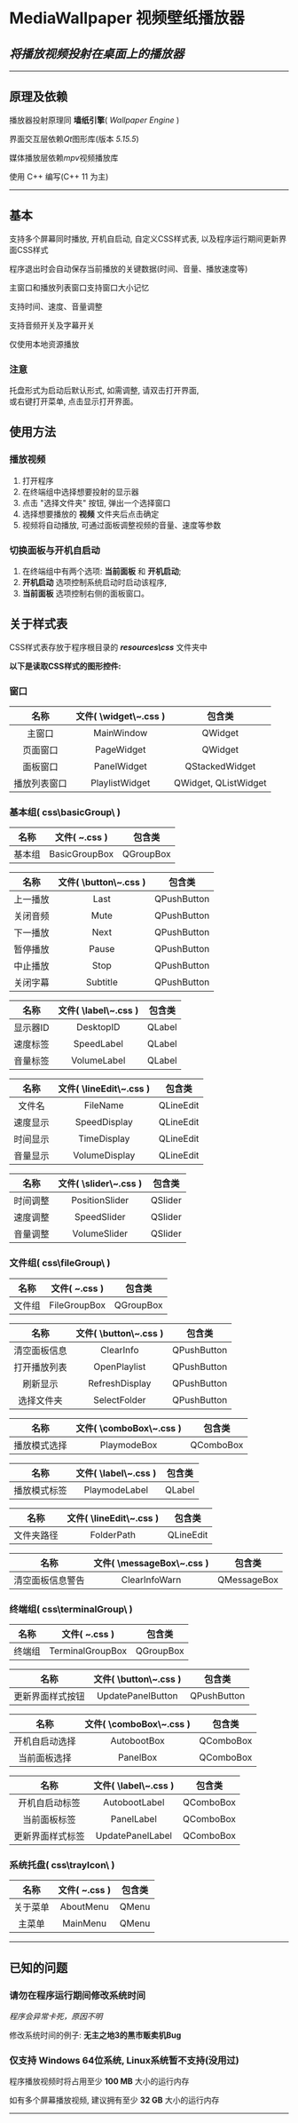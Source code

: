 # MediaWallpaper 视频壁纸播放器

## *将播放视频投射在桌面上的播放器*

---

## 原理及依赖

播放器投射原理同 **墙纸引擎**( *Wallpaper Engine* )  

界面交互层依赖*Qt*图形库(版本 *5.15.5*)  

媒体播放层依赖*mpv*视频播放库  

使用 C++ 编写(C++ 11 为主)  

---

## 基本

支持多个屏幕同时播放, 开机自启动, 自定义CSS样式表, 以及程序运行期间更新界面CSS样式  

程序退出时会自动保存当前播放的关键数据(时间、音量、播放速度等)  

主窗口和播放列表窗口支持窗口大小记忆  

支持时间、速度、音量调整  

支持音频开关及字幕开关  

仅使用本地资源播放  

### 注意

托盘形式为启动后默认形式, 如需调整, 请双击打开界面,  
或右键打开菜单, 点击显示打开界面。

## 使用方法

### 播放视频

1. 打开程序
2. 在终端组中选择想要投射的显示器
3. 点击 "选择文件夹" 按钮, 弹出一个选择窗口
4. 选择想要播放的 **视频** 文件夹后点击确定
5. 视频将自动播放, 可通过面板调整视频的音量、速度等参数

### 切换面板与开机自启动

1. 在终端组中有两个选项: **当前面板** 和 **开机启动**;  
2. **开机启动** 选项控制系统启动时启动该程序,  
3. **当前面板** 选项控制右侧的面板窗口。  

## 关于样式表

CSS样式表存放于程序根目录的 ***resources\css*** 文件夹中  

**以下是读取CSS样式的图形控件:**  

### 窗口

| 名称			| 文件( \widget\\~.css )		| 包含类					|
| :---:			| :---:						| :---:					|
| 主窗口			| MainWindow				| QWidget				|
| 页面窗口		| PageWidget				| QWidget				|
| 面板窗口		| PanelWidget				| QStackedWidget		|
| 播放列表窗口	| PlaylistWidget			| QWidget, QListWidget	|

### 基本组( css\basicGroup\ )

| 名称		| 文件( ~.css )				| 包含类			|
| :---:		| :---:						| :---:			|
| 基本组		| BasicGroupBox				| QGroupBox		|

| 名称		| 文件( \button\\~.css )		| 包含类			|
| :---:		| :---:						| :---:			|
| 上一播放	| Last						| QPushButton	|
| 关闭音频	| Mute						| QPushButton	|
| 下一播放	| Next						| QPushButton	|
| 暂停播放	| Pause						| QPushButton	|
| 中止播放	| Stop						| QPushButton	|
| 关闭字幕	| Subtitle					| QPushButton	|

| 名称		| 文件( \label\\~.css )		| 包含类			|
| :---:		| :---:						| :---:			|
| 显示器ID	| DesktopID					| QLabel		|
| 速度标签	| SpeedLabel				| QLabel		|
| 音量标签	| VolumeLabel				| QLabel		|

| 名称		| 文件( \lineEdit\\~.css )	| 包含类			|
| :---:		| :---:						| :---:			|
| 文件名		| FileName					| QLineEdit		|
| 速度显示	| SpeedDisplay				| QLineEdit		|
| 时间显示	| TimeDisplay				| QLineEdit		|
| 音量显示	| VolumeDisplay				| QLineEdit		|

| 名称		| 文件( \slider\\~.css )		| 包含类			|
| :---:		| :---:						| :---:			|
| 时间调整	| PositionSlider			| QSlider		|
| 速度调整	| SpeedSlider				| QSlider		|
| 音量调整	| VolumeSlider				| QSlider		|

### 文件组( css\fileGroup\ )

| 名称				| 文件( ~.css )					| 包含类			|
| :---:				| :---:							| :---:			|
| 文件组				| FileGroupBox					| QGroupBox		|

| 名称				| 文件( \button\\~.css )			| 包含类			|
| :---:				| :---:							| :---:			|
| 清空面板信息		| ClearInfo						| QPushButton	|
| 打开播放列表		| OpenPlaylist					| QPushButton	|
| 刷新显示			| RefreshDisplay				| QPushButton	|
| 选择文件夹			| SelectFolder					| QPushButton	|

| 名称				| 文件( \comboBox\\~.css )		| 包含类			|
| :---:				| :---:							| :---:			|
| 播放模式选择		| PlaymodeBox					| QComboBox		|

| 名称				| 文件( \label\\~.css )			| 包含类			|
| :---:				| :---:							| :---:			|
| 播放模式标签		| PlaymodeLabel					| QLabel		|

| 名称				| 文件( \lineEdit\\~.css )		| 包含类			|
| :---:				| :---:							| :---:			|
| 文件夹路径			| FolderPath					| QLineEdit		|

| 名称				| 文件( \messageBox\\~.css )		| 包含类			|
| :---:				| :---:							| :---:			|
| 清空面板信息警告	| ClearInfoWarn					| QMessageBox	|

### 终端组( css\terminalGroup\ )

| 名称				| 文件( ~.css )				| 包含类			|
| :---:				| :---:						| :---:			|
| 终端组				| TerminalGroupBox			| QGroupBox		|

| 名称				| 文件( \button\\~.css )		| 包含类			|
| :---:				| :---:						| :---:			|
| 更新界面样式按钮	| UpdatePanelButton			| QPushButton	|

| 名称				| 文件( \comboBox\\~.css )	| 包含类			|
| :---:				| :---:						| :---:			|
| 开机自启动选择		| AutobootBox				| QComboBox		|
| 当前面板选择		| PanelBox					| QComboBox		|

| 名称				| 文件( \label\\~.css )		| 包含类			|
| :---:				| :---:						| :---:			|
| 开机自启动标签		| AutobootLabel				| QComboBox		|
| 当前面板标签		| PanelLabel				| QComboBox		|
| 更新界面样式标签	| UpdatePanelLabel			| QComboBox		|

### 系统托盘( css\trayIcon\ )

| 名称		| 文件( ~.css )	| 包含类		|
| :---:		| :---:			| :---:		|
| 关于菜单	| AboutMenu		| QMenu		|
| 主菜单		| MainMenu		| QMenu		|

---

## 已知的问题

### 请勿在程序运行期间修改系统时间

*程序会异常卡死，原因不明*  

修改系统时间的例子: **无主之地3的黑市贩卖机Bug**

### 仅支持 Windows 64位系统, Linux系统暂不支持(没用过)

程序播放视频时将占用至少 **100 MB** 大小的运行内存  

如有多个屏幕播放视频, 建议拥有至少 **32 GB** 大小的运行内存  

---